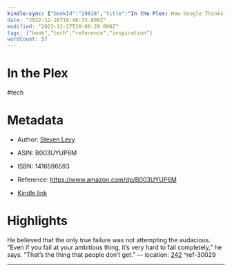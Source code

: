 ```yaml
---
kindle-sync: {"bookId":"29818","title":"In the Plex: How Google Thinks, Works, and Shapes Our Lives","author":"Steven Levy","asin":"B003UYUP6M","lastAnnotatedDate":"2016-02-15","bookImageUrl":"https://m.media-amazon.com/images/I/71jXlTkXDxL._SY160.jpg","highlightsCount":1}
date: "2022-12-26T16:48:33.000Z"
modified: "2022-12-27T20:06:29.000Z"
tags: ["book","tech","reference","inspiration"]
wordCount: 57
---
```

# In the Plex

#tech 

# Metadata

* Author: [Steven Levy](https://www.amazon.com/Steven-Levy/e/B000AR9LUS/ref=dp_byline_cont_ebooks_1)

* ASIN: B003UYUP6M

* ISBN: 1416596593

* Reference: <https://www.amazon.com/dp/B003UYUP6M>

* [Kindle link](kindle://book?action=open&asin=B003UYUP6M)

# Highlights

He believed that the only true failure was not attempting the audacious. “Even if you fail at your ambitious thing, it’s very hard to fail completely,” he says. “That’s the thing that people don’t get.” — location: [242](kindle://book?action=open&asin=B003UYUP6M&location=242) ^ref-30029

---
